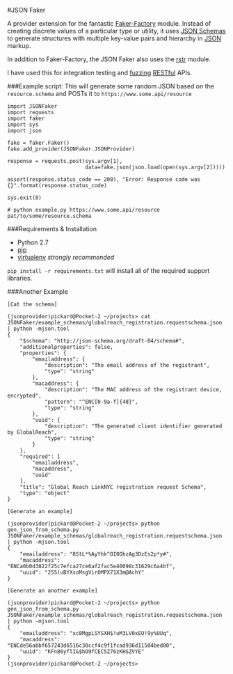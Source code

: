#JSON Faker

A provider extension for the fantastic [Faker-Factory](https://pypi.python.org/pypi/fake-factory) module. Instead of creating discrete values of a particular type or utility, it uses [JSON Schemas](http://json-schema.org/) to generate  structures with multiple key-value pairs and hierarchy in [JSON](http://www.json.org/) markup. 

In addition to Faker-Factory, the JSON Faker also uses the [rstr](https://pypi.python.org/pypi/rstr/2.1.2) module.

I have used this for integration testing and [fuzzing](https://www.owasp.org/index.php/Fuzzing) [RESTful](http://www.restdoc.org/spec.html) APIs.


###Example script:
This will generate some random JSON based on the ```resource.schema``` and POSTs it to ```https://www.some.api/resource```

```
import JSONFaker
import requests
import faker
import sys
import json

fake = faker.Faker()
fake.add_provider(JSONFaker.JSONProvider)

response = requests.post(sys.argv[1], 
						 data=fake.json(json.load(open(sys.argv[2]))))
						 
assert(response.status_code == 200), "Error: Response code was {}".format(response.status_code)

sys.exit(0)

# python example.py https://www.some.api/resource pat/to/some/resource.schema
```


###Requirements & Installation  

+	Python 2.7
+	[pip](https://pypi.python.org/pypi/pip)
+	[virtualenv](http://docs.python-guide.org/en/latest/dev/virtualenvs/) _strongly recommended_

```pip install -r requirements.txt``` will install all of the required support libraries.

###Another Example


```
[Cat the schema]

(jsonprovider)pickard@Pocket-2 ~/projects> cat JSONFaker/example_schemas/globalreach_registration.requestschema.json | python -mjson.tool
{
    "$schema": "http://json-schema.org/draft-04/schema#",
    "additionalproperties": false,
    "properties": {
        "emailaddress": {
            "description": "The email address of the registrant",
            "type": "string"
        },
        "macaddress": {
            "description": "The MAC address of the registrant device, encrypted",
            "pattern": "^ENC[0-9a-f]{48}",
            "type": "string"
        },
        "uuid": {
            "description": "The generated client identifier generated by GlobalReach",
            "type": "string"
        }
    },
    "required": [
        "emailaddress",
        "macaddress",
        "uuid"
    ],
    "title": "Global Reach LinkNYC registration request Schema",
    "type": "object"
}

[Generate an example]

(jsonprovider)pickard@Pocket-2 ~/projects> python gen_json_from_schema.py JSONFaker/example_schemas/globalreach_registration.requestschema.json | python -mjson.tool
{
    "emailaddress": "8StL*%AyYhk^OI8OhzAg3DzEs2p*y#",
    "macaddress": "ENCa0b0d3822f25c7efca27ce6af2fac5e40098c31629c6a4bf",
    "uuid": "255(uBYXsoMsgVirOMPX71X3m@AchY"
}

[Generate an another example]

(jsonprovider)pickard@Pocket-2 ~/projects> python gen_json_from_schema.py JSONFaker/example_schemas/globalreach_registration.requestschema.json | python -mjson.tool
{
    "emailaddress": "xc8MgpLSYSXH$!uM3LV0xEO!9y%UUq",
    "macaddress": "ENCde56abbf657243d6516c30ccf4c9f1fcad936d11504bed00",
    "uuid": "KFn86yflI&$hO9fCEC5Z76zKHSZVYE"
}
(jsonprovider)pickard@Pocket-2 ~/projects> 

```

